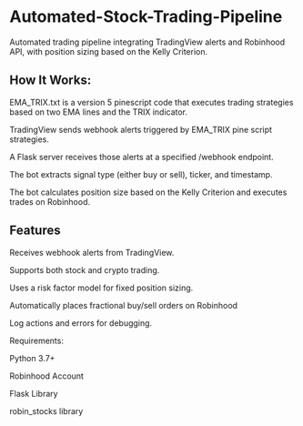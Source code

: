 # Automated-Stock-Trading-Pipeline
Automated trading pipeline integrating TradingView alerts and Robinhood API, with position sizing based on the Kelly Criterion. 

## How It Works: 
EMA_TRIX.txt is a version 5 pinescript code that executes trading strategies based on two EMA lines and the TRIX indicator. 

TradingView sends webhook alerts triggered by EMA_TRIX pine script strategies. 

A Flask server receives those alerts at a specified /webhook endpoint. 

The bot extracts signal type (either buy or sell), ticker, and timestamp. 

The bot calculates position size based on the Kelly Criterion and executes trades on Robinhood. 

## Features
Receives webhook alerts from TradingView.

Supports both stock and crypto trading.

Uses a risk factor model for fixed position sizing. 

Automatically places fractional buy/sell orders on Robinhood

Log actions and errors for debugging. 

Requirements: 

Python 3.7+

Robinhood Account 

Flask Library

robin_stocks library
